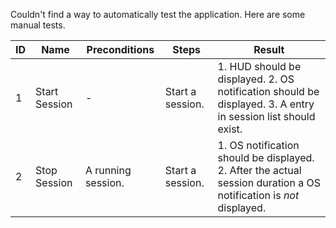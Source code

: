 Couldn't find a way to automatically test the application. Here are some manual tests.

| ID  | Name          | Preconditions      | Steps            | Result                                                                                                             |
| --- | ------------- | ------------------ | ---------------- | ------------------------------------------------------------------------------------------------------------------ |
| 1   | Start Session | -                  | Start a session. | 1. HUD should be displayed. 2. OS notification should be displayed. 3. A entry in session list should exist.       |
| 2   | Stop Session  | A running session. | Start a session. | 1. OS notification should be displayed. 2. After the actual session duration a OS notification is _not_ displayed. |
